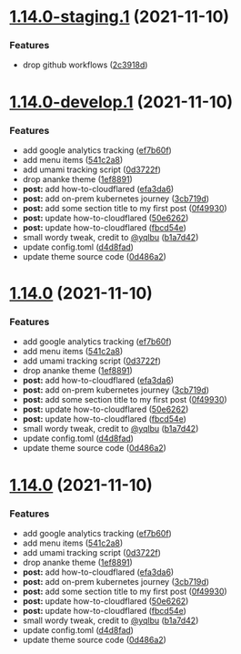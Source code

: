 # [1.14.0-staging.1](https://github.com/kunish/website/compare/v1.14.0-develop.1...v1.14.0-staging.1) (2021-11-10)


### Features

* drop github workflows ([2c3918d](https://github.com/kunish/website/commit/2c3918d4817bfe51bb463aae2b0e22d462d86244))

# [1.14.0-develop.1](https://github.com/kunish/website/compare/v1.13.0...v1.14.0-develop.1) (2021-11-10)


### Features

* add google analytics tracking ([ef7b60f](https://github.com/kunish/website/commit/ef7b60fada1266d2e463b8e73c2a3dd3cbe1444b))
* add menu items ([541c2a8](https://github.com/kunish/website/commit/541c2a8bcbfb532303420f7663b8ba8b8c8502bb))
* add umami tracking script ([0d3722f](https://github.com/kunish/website/commit/0d3722fe8bce5c32be99e2a764ad6f262a67f6b0))
* drop ananke theme ([1ef8891](https://github.com/kunish/website/commit/1ef88912f674f6833c984471da91aa0f530cc2ee))
* **post:** add how-to-cloudflared ([efa3da6](https://github.com/kunish/website/commit/efa3da6ad1b058ba8b7b25a78779782b6c9d96bd))
* **post:** add on-prem kubernetes journey ([3cb719d](https://github.com/kunish/website/commit/3cb719d9bf4c626a166f1bc7e6452ff7320c0a59))
* **post:** add some section title to my first post ([0f49930](https://github.com/kunish/website/commit/0f4993008bab34f2cf2dee5eef1018a896406c0c))
* **post:** update how-to-cloudflared ([50e6262](https://github.com/kunish/website/commit/50e626238c7b2dec2bc0f688e4d989c6e9e18974))
* **post:** update how-to-cloudflared ([fbcd54e](https://github.com/kunish/website/commit/fbcd54ed0a3fa25da342bcef04e701c7e044871e))
* small wordy tweak, credit to [@yqlbu](https://github.com/yqlbu) ([b1a7d42](https://github.com/kunish/website/commit/b1a7d42bec6a2b590af131bd6bc4fffd92336ed6))
* update config.toml ([d4d8fad](https://github.com/kunish/website/commit/d4d8fad6481a29ac2a8c973b393511f5d8b0013f))
* update theme source code ([0d486a2](https://github.com/kunish/website/commit/0d486a27d738ef4f3e45bfeaace7cd0a4095cf3d))

# [1.14.0](https://github.com/kunish/website/compare/v1.13.0...v1.14.0) (2021-11-10)


### Features

* add google analytics tracking ([ef7b60f](https://github.com/kunish/website/commit/ef7b60fada1266d2e463b8e73c2a3dd3cbe1444b))
* add menu items ([541c2a8](https://github.com/kunish/website/commit/541c2a8bcbfb532303420f7663b8ba8b8c8502bb))
* add umami tracking script ([0d3722f](https://github.com/kunish/website/commit/0d3722fe8bce5c32be99e2a764ad6f262a67f6b0))
* drop ananke theme ([1ef8891](https://github.com/kunish/website/commit/1ef88912f674f6833c984471da91aa0f530cc2ee))
* **post:** add how-to-cloudflared ([efa3da6](https://github.com/kunish/website/commit/efa3da6ad1b058ba8b7b25a78779782b6c9d96bd))
* **post:** add on-prem kubernetes journey ([3cb719d](https://github.com/kunish/website/commit/3cb719d9bf4c626a166f1bc7e6452ff7320c0a59))
* **post:** add some section title to my first post ([0f49930](https://github.com/kunish/website/commit/0f4993008bab34f2cf2dee5eef1018a896406c0c))
* **post:** update how-to-cloudflared ([50e6262](https://github.com/kunish/website/commit/50e626238c7b2dec2bc0f688e4d989c6e9e18974))
* **post:** update how-to-cloudflared ([fbcd54e](https://github.com/kunish/website/commit/fbcd54ed0a3fa25da342bcef04e701c7e044871e))
* small wordy tweak, credit to [@yqlbu](https://github.com/yqlbu) ([b1a7d42](https://github.com/kunish/website/commit/b1a7d42bec6a2b590af131bd6bc4fffd92336ed6))
* update config.toml ([d4d8fad](https://github.com/kunish/website/commit/d4d8fad6481a29ac2a8c973b393511f5d8b0013f))
* update theme source code ([0d486a2](https://github.com/kunish/website/commit/0d486a27d738ef4f3e45bfeaace7cd0a4095cf3d))

# [1.14.0](https://github.com/kunish/website/compare/v1.13.0...v1.14.0) (2021-11-10)


### Features

* add google analytics tracking ([ef7b60f](https://github.com/kunish/website/commit/ef7b60fada1266d2e463b8e73c2a3dd3cbe1444b))
* add menu items ([541c2a8](https://github.com/kunish/website/commit/541c2a8bcbfb532303420f7663b8ba8b8c8502bb))
* add umami tracking script ([0d3722f](https://github.com/kunish/website/commit/0d3722fe8bce5c32be99e2a764ad6f262a67f6b0))
* drop ananke theme ([1ef8891](https://github.com/kunish/website/commit/1ef88912f674f6833c984471da91aa0f530cc2ee))
* **post:** add how-to-cloudflared ([efa3da6](https://github.com/kunish/website/commit/efa3da6ad1b058ba8b7b25a78779782b6c9d96bd))
* **post:** add on-prem kubernetes journey ([3cb719d](https://github.com/kunish/website/commit/3cb719d9bf4c626a166f1bc7e6452ff7320c0a59))
* **post:** add some section title to my first post ([0f49930](https://github.com/kunish/website/commit/0f4993008bab34f2cf2dee5eef1018a896406c0c))
* **post:** update how-to-cloudflared ([50e6262](https://github.com/kunish/website/commit/50e626238c7b2dec2bc0f688e4d989c6e9e18974))
* **post:** update how-to-cloudflared ([fbcd54e](https://github.com/kunish/website/commit/fbcd54ed0a3fa25da342bcef04e701c7e044871e))
* small wordy tweak, credit to [@yqlbu](https://github.com/yqlbu) ([b1a7d42](https://github.com/kunish/website/commit/b1a7d42bec6a2b590af131bd6bc4fffd92336ed6))
* update config.toml ([d4d8fad](https://github.com/kunish/website/commit/d4d8fad6481a29ac2a8c973b393511f5d8b0013f))
* update theme source code ([0d486a2](https://github.com/kunish/website/commit/0d486a27d738ef4f3e45bfeaace7cd0a4095cf3d))
